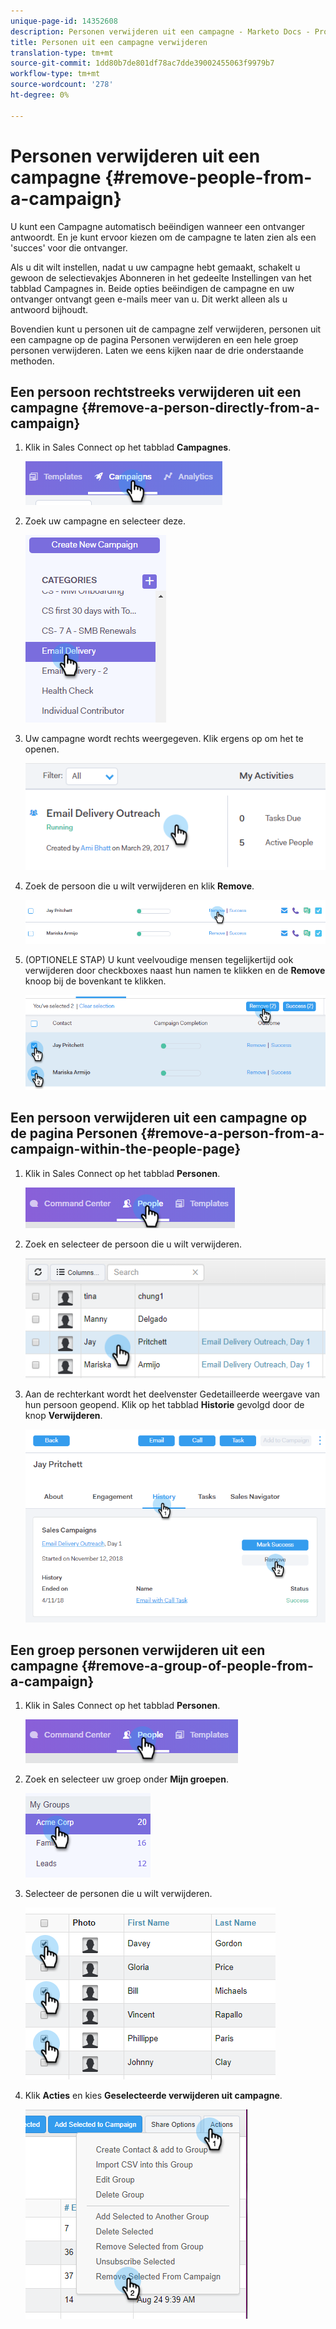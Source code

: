 ```yaml
---
unique-page-id: 14352608
description: Personen verwijderen uit een campagne - Marketo Docs - Productdocumentatie
title: Personen uit een campagne verwijderen
translation-type: tm+mt
source-git-commit: 1dd80b7de801df78ac7dde39002455063f9979b7
workflow-type: tm+mt
source-wordcount: '278'
ht-degree: 0%

---
```



# Personen verwijderen uit een campagne {#remove-people-from-a-campaign}

U kunt een Campagne automatisch beëindigen wanneer een ontvanger antwoordt. En je kunt ervoor kiezen om de campagne te laten zien als een &#39;succes&#39; voor die ontvanger.

Als u dit wilt instellen, nadat u uw campagne hebt gemaakt, schakelt u gewoon de selectievakjes Abonneren in het gedeelte Instellingen van het tabblad Campagnes in. Beide opties beëindigen de campagne en uw ontvanger ontvangt geen e-mails meer van u. Dit werkt alleen als u antwoord bijhoudt.

Bovendien kunt u personen uit de campagne zelf verwijderen, personen uit een campagne op de pagina Personen verwijderen en een hele groep personen verwijderen. Laten we eens kijken naar de drie onderstaande methoden.

## Een persoon rechtstreeks verwijderen uit een campagne {#remove-a-person-directly-from-a-campaign}

1. Klik in Sales Connect op het tabblad **Campagnes**.

   ![](assets/one.png)

1. Zoek uw campagne en selecteer deze.

   ![](assets/two.png)

1. Uw campagne wordt rechts weergegeven. Klik ergens op om het te openen.

   ![](assets/three.png)

1. Zoek de persoon die u wilt verwijderen en klik **Remove**.

   ![](assets/four.png)

1. (OPTIONELE STAP) U kunt veelvoudige mensen tegelijkertijd ook verwijderen door checkboxes naast hun namen te klikken en de **Remove** knoop bij de bovenkant te klikken.

   ![](assets/five.png)

## Een persoon verwijderen uit een campagne op de pagina Personen {#remove-a-person-from-a-campaign-within-the-people-page}

1. Klik in Sales Connect op het tabblad **Personen**.

   ![](assets/one-a.png)

1. Zoek en selecteer de persoon die u wilt verwijderen.

   ![](assets/two-a.png)

1. Aan de rechterkant wordt het deelvenster Gedetailleerde weergave van hun persoon geopend. Klik op het tabblad **Historie** gevolgd door de knop **Verwijderen**.

   ![](assets/three-a.png)

## Een groep personen verwijderen uit een campagne {#remove-a-group-of-people-from-a-campaign}

1. Klik in Sales Connect op het tabblad **Personen**.

   ![](assets/one-b.png)

1. Zoek en selecteer uw groep onder **Mijn groepen**.

   ![](assets/two-b.png)

1. Selecteer de personen die u wilt verwijderen.

   ![](assets/three-b.png)

1. Klik **Acties** en kies **Geselecteerde verwijderen uit campagne**.

   ![](assets/four-b.png)
